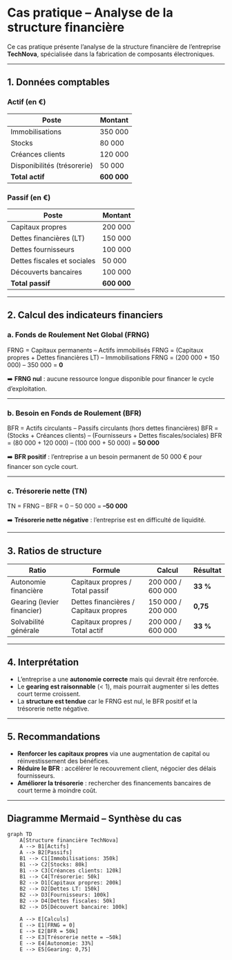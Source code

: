 # Cas pratique – Analyse de la structure financière

Ce cas pratique présente l’analyse de la structure financière de l’entreprise **TechNova**, spécialisée dans la fabrication de composants électroniques.

---

## 1. Données comptables

### Actif (en €)

| **Poste**                        | **Montant**    |
|----------------------------------|----------------|
| Immobilisations                  | 350 000        |
| Stocks                           | 80 000         |
| Créances clients                 | 120 000        |
| Disponibilités (trésorerie)      | 50 000         |
| **Total actif**                  | **600 000**    |

### Passif (en €)

| **Poste**                        | **Montant**    |
|----------------------------------|----------------|
| Capitaux propres                 | 200 000        |
| Dettes financières (LT)          | 150 000        |
| Dettes fournisseurs              | 100 000        |
| Dettes fiscales et sociales      | 50 000         |
| Découverts bancaires             | 100 000        |
| **Total passif**                 | **600 000**    |

---

## 2. Calcul des indicateurs financiers

### a. Fonds de Roulement Net Global (FRNG)



FRNG = Capitaux permanents – Actifs immobilisés
FRNG = (Capitaux propres + Dettes financières LT) – Immobilisations
FRNG = (200 000 + 150 000) – 350 000 = **0**



➡️ **FRNG nul** : aucune ressource longue disponible pour financer le cycle d’exploitation.

---

### b. Besoin en Fonds de Roulement (BFR)



BFR = Actifs circulants – Passifs circulants (hors dettes financières)
BFR = (Stocks + Créances clients) – (Fournisseurs + Dettes fiscales/sociales)
BFR = (80 000 + 120 000) – (100 000 + 50 000) = **50 000**



➡️ **BFR positif** : l’entreprise a un besoin permanent de 50 000 € pour financer son cycle court.

---

### c. Trésorerie nette (TN)



TN = FRNG – BFR = 0 – 50 000 = **–50 000**



➡️ **Trésorerie nette négative** : l’entreprise est en difficulté de liquidité.

---

## 3. Ratios de structure

| **Ratio**                   | **Formule**                                | **Calcul**                            | **Résultat** |
|-----------------------------|---------------------------------------------|----------------------------------------|--------------|
| Autonomie financière        | Capitaux propres / Total passif            | 200 000 / 600 000                      | **33 %**     |
| Gearing (levier financier)  | Dettes financières / Capitaux propres      | 150 000 / 200 000                      | **0,75**     |
| Solvabilité générale        | Capitaux propres / Total actif             | 200 000 / 600 000                      | **33 %**     |

---

## 4. Interprétation

- L’entreprise a une **autonomie correcte** mais qui devrait être renforcée.
- Le **gearing est raisonnable** (< 1), mais pourrait augmenter si les dettes court terme croissent.
- La **structure est tendue** car le FRNG est nul, le BFR positif et la trésorerie nette négative.

---

## 5. Recommandations

- **Renforcer les capitaux propres** via une augmentation de capital ou réinvestissement des bénéfices.
- **Réduire le BFR** : accélérer le recouvrement client, négocier des délais fournisseurs.
- **Améliorer la trésorerie** : rechercher des financements bancaires de court terme à moindre coût.

---

## Diagramme Mermaid – Synthèse du cas

```mermaid
graph TD
    A[Structure financière TechNova]
    A --> B1[Actifs]
    A --> B2[Passifs]
    B1 --> C1[Immobilisations: 350k]
    B1 --> C2[Stocks: 80k]
    B1 --> C3[Créances clients: 120k]
    B1 --> C4[Trésorerie: 50k]
    B2 --> D1[Capitaux propres: 200k]
    B2 --> D2[Dettes LT: 150k]
    B2 --> D3[Fournisseurs: 100k]
    B2 --> D4[Dettes fiscales: 50k]
    B2 --> D5[Découvert bancaire: 100k]
    
    A --> E[Calculs]
    E --> E1[FRNG = 0]
    E --> E2[BFR = 50k]
    E --> E3[Trésorerie nette = –50k]
    E --> E4[Autonomie: 33%]
    E --> E5[Gearing: 0,75]

```